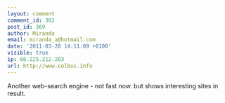 ```yaml
---
layout: comment
comment_id: 302
post_id: 369
author: Miranda
email: miranda_a@hotmail.com
date: '2011-03-20 14:11:09 +0100'
visible: true
ip: 66.225.212.203
url: http://www.colbus.info
---
```

Another web-search engine - not fast now. but shows interesting sites in result.
